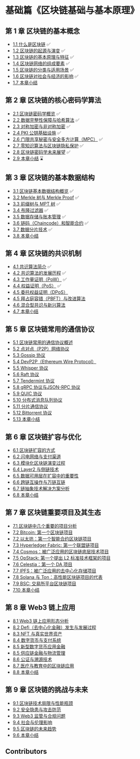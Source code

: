 # 基础篇《区块链基础与基本原理》

## 第 1 章 区块链的基本概念

- [1.1 什么是区块链](./chapter-01/01-what-is-blockchain.md)   ✅
- [1.2 区块链的起源与演变](./chapter-01/02-blockchain-origin-and-evolution.md)  ✅
- [1.3 区块链的基本原理与特征](./chapter-01/03-blockchain-principles-and-features.md)   ✅
- [1.4 区块链网络的组成要素](./chapter-01/04-blockchain-network-components.md)   ✅
- [1.5 区块链的分类与适用场景](./chapter-01/05-blockchain-classification-and-use-cases.md)  ✅
- [1.6 区块链对社会与经济的影响](./chapter-01/06-blockchain-impact-on-society-and-economy.md)   ✅
- [1.7 本章小结](./chapter-01/07-chapter-summary.md)  

## 第 2 章 区块链的核心密码学算法
- [2.1 区块链密码学概览](./chapter-02/01-blockchain-cryptography-overview.md)  ✅
- [2.2 数据完整性保障与哈希算法](./chapter-02/02-data-integrity-and-hash-algorithms.md) ✅
- [2.3 对称加密与非对称加密](./chapter-02/03-symmetric-and-asymmetric-encryption.md) ✅
- [2.4 PKI 公钥基础设施](./chapter-02/04-data-encryption-and-digital-signatures.md) ✅
- [2.6 门限共享秘密与安全多方计算（MPC）](./chapter-02/06-secure-multiparty-computation-and-custody.md) ✅
- [2.7 零知识算法与区块链隐私保护](./chapter-02/07-zero-knowledge-and-privacy-protection.md) ✅
- [2.8 区块链密码学未来展望](./chapter-02/08-future-of-blockchain-cryptography.md) ✅
- [2.9 本章小结](./chapter-02/09-chapter-summary.md)  ⌛️

## 第 3 章 区块链的基本数据结构
- [3.1 区块链基本数据结构概览](./chapter-03/01-blockchain-data-structures-overview.md)  ✅
- [3.2 Merkle 树与 Merkle Proof](./chapter-03/02-merkle-tree-and-proof.md)  ✅
- [3.3 前缀树与 MPT 树](./chapter-03/03-prefix-tree-and-mpt.md) ✅
- [3.4 布隆过滤器](./chapter-03/04-bloom-filter.md) ✅ 
- [3.5 数据存储与账本管理](./chapter-03/05-data-storage-and-ledger-management.md) ✅   
- [3.6 链码（Chaincode）和智能合约](./chapter-03/06-chaincode-and-smart-contracts.md) ✅  
- [3.7 数据分片技术](./chapter-03/07-data-sharding-technology.md) ✅
- [3.8 本章小结](./chapter-03/08-chapter-summary.md)  

## 第 4 章 区块链的共识机制
- [4.1 共识算法简介](./chapter-04/01-consensus-algorithms-introduction.md)  ✅ 
- [4.2 共识算法的发展历程](./chapter-04/02-history-of-consensus-algorithms.md) ✅ 
- [4.3 工作量证明（PoW）](./chapter-04/03-proof-of-work.md) ✅  
- [4.4 权益证明（PoS）](./chapter-04/04-proof-of-stake.md) ✅  
- [4.5 委托权益证明（DPoS）](./chapter-04/05-delegated-proof-of-stake.md)  
- [4.5 拜占庭容错（PBFT）与改进算法](./chapter-04/05-pbft-and-improved-algorithms.md)  
- [4.6 混合型共识与新兴算法](./chapter-04/06-hybrid-and-emerging-consensus.md)  
- [4.7 本章小结](./chapter-04/07-chapter-summary.md)  

## 第 5 章 区块链常用的通信协议
- [5.1 区块链常用的通信协议概述](./chapter-05/01-blockchain-communication-protocols-overview.md)  
- [5.2 点对点（P2P）网络协议](./chapter-05/02-p2p-network-protocol.md)  
- [5.3 Gossip 协议](./chapter-05/03-gossip-protocol.md)  
- [5.4 DevP2P（Ethereum Wire Protocol）](./chapter-05/04-devp2p-ethereum-wire-protocol.md)  
- [5.5 Whisper 协议](./chapter-05/05-whisper-protocol.md)  
- [5.6 Raft 协议](./chapter-05/06-raft-protocol.md)  
- [5.7 Tendermint 协议](./chapter-05/07-tendermint-protocol.md)  
- [5.8 gRPC 协议与JSON-RPC 协议](./chapter-05/08-grpc-and-json-rpc-protocols.md)  
- [5.9 QUIC 协议](./chapter-05/09-quic-protocol.md)  
- [5.10 分布式消息队列协议](./chapter-05/10-distributed-message-queue-protocol.md)  
- [5.11 分片通信协议](./chapter-05/11-sharding-communication-protocol.md)  
- [5.12 Bittorrent 协议](./chapter-05/12-bittorrent-protocol.md)  
- [5.13 本章小结](./chapter-05/13-chapter-summary.md)  

## 第 6 章 区块链扩容与优化
- [6.1 区块链扩容的方式](./chapter-06/01-blockchain-scaling-methods.md)  
- [6.2 闪电网络与支付渠道](./chapter-06/02-lightning-network-and-payment-channels.md)  
- [6.3 模块化区块链演变过程](./chapter-06/03-modular-blockchain-evolution.md)  
- [6.4 Layer2 与侧链技术](./chapter-06/04-layer2-and-sidechain-technology.md)  
- [6.5 数据可用层在扩容中的重要性](./chapter-06/05-data-availability-in-scaling.md)  
- [6.6 跨链互操作与万链互链](./chapter-06/06-cross-chain-interoperability.md)  
- [6.7 链抽象技术解决方案分析](./chapter-06/07-chain-abstraction-solutions.md)  
- [6.8 本章小结](./chapter-06/08-chapter-summary.md)  

## 第 7 章 区块链重要项目及其生态
- [7.1 区块链中几个重要的项目分析](./chapter-07/01-key-blockchain-projects-analysis.md)  
- [7.2 Bitcoin: 第一个区块链项目](./chapter-07/02-bitcoin-first-blockchain-project.md)  
- [7.2 以太坊：第一个智能合约区块链项目](./chapter-07/02-ethereum-first-smart-contract-blockchain.md)  
- [7.3 Hyperledger Fabric: 第一个联盟链项目](./chapter-07/03-hyperledger-fabric-first-consortium-chain.md)  
- [7.4 Cosmos：被广泛应用的区块链底层技术项目](./chapter-07/04-cosmos-widely-used-blockchain-tech.md)  
- [7.5 OpStack: 第一个提出 L2 标准技术框架的项目](./chapter-07/05-opstack-first-l2-standard-framework.md)  
- [7.6 Celestia：第一个 DA 项目](./chapter-07/06-celestia-first-da-project.md)  
- [7.7 IPFS：被广泛应用的去中心化存储项目](./chapter-07/07-ipfs-decentralized-storage-project.md)  
- [7.8 Solana 与 Ton：高性能区块链项目的代表](./chapter-07/08-solana-and-ton-high-performance-blockchains.md)  
- [7.9 BSC: 交易所平台区块链项目](./chapter-07/09-bsc-exchange-platform-blockchain.md)  
- [7.10 本章小结](./chapter-07/10-chapter-summary.md)  

## 第 8 章 Web3 链上应用
- [8.1 Web3 链上应用形态分析](./chapter-08/01-web3-on-chain-applications-analysis.md)  
- [8.2 Defi（去中心化金融）发生与发展过程](./chapter-08/02-defi-development-process.md)  
- [8.3 NFT 与真实世界资产](./chapter-08/03-nft-and-real-world-assets.md)  
- [8.4 数字货币与支付系统](./chapter-08/04-digital-currency-and-payment-systems.md)  
- [8.5 新型数字货币应用金融](./chapter-08/05-new-digital-currency-financial-applications.md)  
- [8.5 供应链金融与物流管理](./chapter-08/05-supply-chain-finance-and-logistics.md)  
- [8.6 公证与溯源技术](./chapter-08/06-notarization-and-traceability-technology.md)  
- [8.7 医疗与教育中的区块链应用](./chapter-08/07-blockchain-in-healthcare-and-education.md)  
- [8.8 本章小结](./chapter-08/08-chapter-summary.md)  

## 第 9 章 区块链的挑战与未来
- [9.1 区块链技术局限与性能瓶颈](./chapter-09/01-blockchain-limitations-and-performance-bottlenecks.md)  
- [9.2 安全隐患与攻击防范](./chapter-09/02-security-risks-and-attack-prevention.md)  
- [9.3 Web3 监管与合规问题](./chapter-09/03-web3-regulation-and-compliance.md)  
- [9.4 社会与伦理影响](./chapter-09/04-social-and-ethical-impacts.md)  
- [9.5 区块链的未来趋势](./chapter-09/05-future-trends-of-blockchain.md)  
- [9.6 本章小结](./chapter-09/06-chapter-summary.md)

## Contributors

<!-- ALL-CONTRIBUTORS-LIST:START - Do not remove or modify this section -->
<!-- prettier-ignore-start -->
<!-- markdownlint-disable -->

<!-- markdownlint-restore -->
<!-- prettier-ignore-end -->

<!-- ALL-CONTRIBUTORS-LIST:END -->
